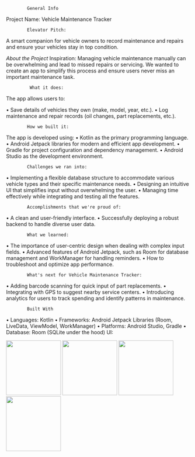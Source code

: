             General Info
Project Name: Vehicle Maintenance Tracker

            Elevator Pitch:
A smart companion for vehicle owners to record maintenance and repairs and ensure your vehicles stay in top condition.

*About the Project*
             Inspiration:
Managing vehicle maintenance manually can be overwhelming and lead to missed repairs or servicing. We wanted to create an app to simplify this process and ensure users never miss an important maintenance task.

             What it does:
The app allows users to:

•	Save details of vehicles they own (make, model, year, etc.).
•	Log maintenance and repair records (oil changes, part replacements, etc.).

            How we built it:
The app is developed using:
•	Kotlin as the primary programming language.
•	Android Jetpack libraries for modern and efficient app development.
•	Gradle for project configuration and dependency management.
•	Android Studio as the development environment.

            Challenges we ran into:
•	Implementing a flexible database structure to accommodate various vehicle types and their specific maintenance needs.
•	Designing an intuitive UI that simplifies input without overwhelming the user.
•	Managing time effectively while integrating and testing all the features.

            Accomplishments that we're proud of:
•	A clean and user-friendly interface.
•	Successfully deploying a robust backend to handle diverse user data.

            What we learned:
•	The importance of user-centric design when dealing with complex input fields.
•	Advanced features of Android Jetpack, such as Room for database management and WorkManager for handling reminders.
•	How to troubleshoot and optimize app performance.

            What's next for Vehicle Maintenance Tracker:
•	Adding barcode scanning for quick input of part replacements.
•	Integrating with GPS to suggest nearby service centers.
•	Introducing analytics for users to track spending and identify patterns in maintenance.

            Built With
•	Languages: Kotlin
•	Frameworks: Android Jetpack Libraries (Room, LiveData, ViewModel, WorkManager)
•	Platforms: Android Studio, Gradle
•	Database: Room (SQLite under the hood)
            UI:
           
<img src="https://github.com/user-attachments/assets/911c3c40-de38-4855-ad17-492a468a4296" width="150">

<img src="https://github.com/user-attachments/assets/6a508911-7f9a-4aaa-b536-aaa49bb9c0fa" width="150">

<img src="https://github.com/user-attachments/assets/37f9d40f-9874-4882-806a-2961f3ec3342" width="150">

<img src="https://github.com/user-attachments/assets/9cf8a5b5-bb5c-477c-9a03-8e42d0138dd9" width="150">
